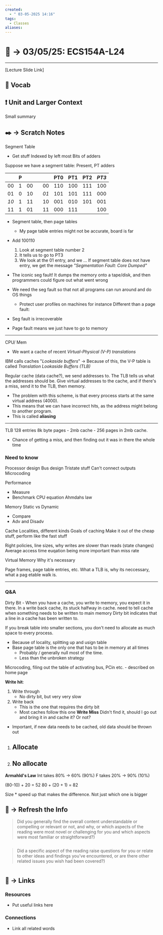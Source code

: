 ```yaml
---
created:
  - " 03-05-2025 14:16"
tags:
  - Classes
aliases:
---
```


# 📗 ->  03/05/25: ECS154A-L24
---
[Lecture Slide Link]

## 🎤 Vocab



## ❗ Unit and Larger Context
Small summary




## ✒️ -> Scratch Notes


Segment Table
- Get stuff 
Indexed by left most
Bits of adders


Suppose we have a segment table:
Present, PT adders


|      | P   |     |     |      | PT0 | PT1 | PT2 | *PT3* |
| ---- | --- | --- | --- | ---- | --- | --- | --- | ----- |
| 00   | 1   | 00  |     | 00   | 110 | 100 | 111 | 100   |
| 01   | 0   | 10  |     | *01* | 101 | 101 | 111 | 000   |
| *10* | 1   | 11  |     | 10   | 001 | 010 | 101 | 001   |
| 11   | 1   | 01  |     | 11   | 000 | 111 |     | 100   |
- Segment table, then page tables
	- My page table entries might not be accurate, board is far

- Add 100110
	1) Look at segment table number 2 
	2) It tells us to go to PT3
	3) We look at the 01 entry, and we ...
If segment table does not have entry, we get the message *"Segmentation Fault: Core Dumped"*
- The iconic seg fault! It dumps the memory onto a tape/disk, and then programmers could figure out what went wrong
- We need the seg fault so that not all programs can run around and do OS things
	- Protect user profiles on machines for instance
Different than a page fault: 
- Seg fault is irrecoverable
- Page fault means we just have to go to memory

---

CPU/ Mem
- We want a cache of recent *Virtual-Physical (V-P) translations*

IBM calls caches "*Lookaside buffers*"
-> Because of this, the V-P table is called *Translation Lookaside Buffers (TLB)*

Regular cache (data cache?), we send addresses to. The TLB tells us what the addresses should be. Give virtual addresses to the cache, and if there's a miss, send it to the TLB, then memory.
- The problem with this scheme, is that every process starts at the same virtual address (4000). 
- This means that we can have incorrect hits, as the address might belong to another program.
- This is called **aliasing**

---

TLB 128 entries
8k byte pages - 
2mb cache - 
256 pages in 2mb cache.
- Chance of getting a miss, and then finding out it was in there the whole time


### Need to know
Processor design
Bus design
Tristate stuff
Can't connect outputs
Microcoding

Performance
- Measure
- Benchmark
CPU equation
Ahmdahs law

Memory
Static vs Dynamic
- Compare
- Adv and Disadv

Cache
Localities, different kinds
Goals of caching
Make it out of the cheap stuff, perform like the fast stuff

Right policies, line sizes, why writes are slower than reads (state changes)
Average access time euqation being more important than miss rate

Virtual Memory
Why it's necessary

Page frames, page table entries, etc.
What a TLB is, why its neccessary, what a pag etable walk is.


---

### Q&A 

Dirty Bit - When you have a cache, you write to memory, you expect it in there. In a write back cache, its stuck halfway in cache. need to tell cache when something needs to be written to main memory
Dirty bit indicates that a line in a cache has been written to.

If you break table into smaller sections, you don't need to allocate as much space to every process.
- Because of locality, splitting up and usign table 
- Base page table is the only one that has to be in memory at all times
	- Probably / generally null most of the time.
	- Less than the unbroken strategy

Microcoding, filing out the table of activating bus, PCin etc. - described on home page


**Write hit**:
1) Write through
	- No dirty bit, but very very slow
2) Write back
	- This is the one that requires the dirty bit
	- Most caches follow this one
**Write Miss**
Didn't find it, should I go out and bring it in and cache it? Or not?
- Important, if new data needs to be cached, old data should be thrown out
1) Allocate
	- 
2) No allocate
	- 

**Armahld's Law**
Int takes 80% -> 60% (90%)
F takes 20%   -> 90% (10%)

(80-10) + 20 = 52
80 + (20 + 1) = 82

Size * speed up that makes the difference. Not just which one is bigger

## 🧪 -> Refresh the Info
> Did you generally find the overall content understandable or compelling or relevant or not, and why, or which aspects of the reading were most novel or challenging for you and which aspects were most familiar or straightforward?)  
```

```

> Did a specific aspect of the reading raise questions for you or relate to other ideas and findings you’ve encountered, or are there other related issues you wish had been covered?)
```

```




## 🔗 -> Links
### Resources
- Put useful links here


### Connections
- Link all related words
